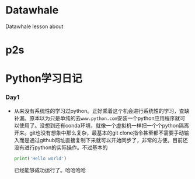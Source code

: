# Datawhale
Datawhale lesson about

# p2s

# Python学习日记

### Day1
- 从来没有系统性的学习过python。正好乘着这个机会进行系统性的学习，查缺补漏。原本以为只是单纯的去`www.python.com`安装一个python应用程序就可以使用了。没想到还有conda环境，就像一个虚拟机一样把一个个python隔离开来。git也没有想象中那么复杂，最基本的git clone指令甚至都不需要手动输入而是通过github网址直接复制下来就可以开始同步了，非常的方便。目前还没有进行python的实际操作。不过基本的
  ```python
  print('Hello world')
  ```
  已经能够成功运行了。哈哈哈哈
